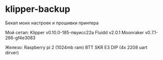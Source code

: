 # klipper-backup

Бекап моих настроек и прошивки принтера 

Мой сетап:
Klipper v0.10.0-185-пвуисс22а
Fluidd v2.0.1
Moonraker v0.7.1-266-gf4e3083

Железо:
Raspberry pi 2 (1024mb ram)
BTT SKR E3 DIP (4x 2208 uart dirver)


